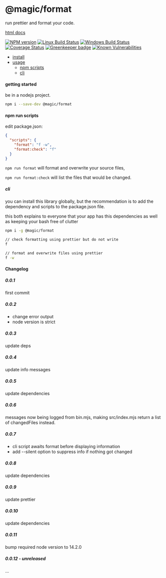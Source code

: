 # @magic/format

run prettier and format your code.

[html docs](https://magic.github.io/format)

[![NPM version][npm-image]][npm-url]
[![Linux Build Status][travis-image]][travis-url]
[![Windows Build Status][appveyor-image]][appveyor-url]
[![Coverage Status][coveralls-image]][coveralls-url]
[![Greenkeeper badge][greenkeeper-image]][greenkeeper-url]
[![Known Vulnerabilities][snyk-image]][snyk-url]

[npm-image]: https://img.shields.io/npm/v/@magic/format.svg
[npm-url]: https://www.npmjs.com/package/@magic/format
[travis-image]: https://img.shields.io/travis/com/magic/format/master
[travis-url]: https://travis-ci.com/magic/format
[appveyor-image]: https://img.shields.io/appveyor/ci/magic/format/master.svg
[appveyor-url]: https://ci.appveyor.com/project/magic/format/branch/master
[coveralls-image]: https://coveralls.io/repos/github/magic/format/badge.svg
[coveralls-url]: https://coveralls.io/github/magic/format
[greenkeeper-image]: https://badges.greenkeeper.io/magic/format.svg
[greenkeeper-url]: https://badges.greenkeeper.io/magic/format.svg
[snyk-image]: https://snyk.io/test/github/magic/format/badge.svg
[snyk-url]: https://snyk.io/test/github/magic/format

* [install](#install)
* [usage](#usage)
  * [npm scripts](#npm-scripts)
  * [cli](#usage-cli)


#### <a name="install"></a>getting started
be in a nodejs project.
```bash
npm i --save-dev @magic/format
```

#### <a name="npm-scripts"></a>npm run scripts
edit package.json:

```json
{
  "scripts": {
    "format": "f -w",
    "format:check": "f"
  }
}
```

`npm run format` will format and overwrite your source files,

`npm run format:check` will list the files that would be changed.

##### <a name="usage-cli"></a>cli
you can install this library globally,
but the recommendation is to add the dependency and scripts to the package.json file.

this both explains to everyone that your app has this dependencies
as well as keeping your bash free of clutter

```bash
npm i -g @magic/format

// check formatting using prettier but do not write
f

// format and overwrite files using prettier
f -w
```

#### Changelog

##### 0.0.1
first commit

##### 0.0.2
* change error output
* node version is strict

##### 0.0.3
update deps

##### 0.0.4
update info messages

##### 0.0.5
update dependencies

##### 0.0.6
messages now being logged from bin.mjs, making src/index.mjs return a list of changedFiles instead.

##### 0.0.7
* cli script awaits format before displaying information
* add --silent option to suppress info if nothing got changed

##### 0.0.8
update dependencies

##### 0.0.9
update prettier

##### 0.0.10
update dependencies

##### 0.0.11
bump required node version to 14.2.0

##### 0.0.12 - unreleased
...

